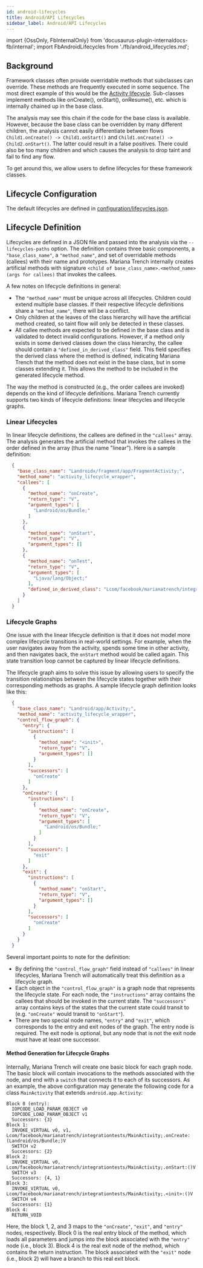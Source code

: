 ```yaml
---
id: android-lifecycles
title: Android/API Lifecycles
sidebar_label: Android/API Lifecycles
---
```


import {OssOnly, FbInternalOnly} from 'docusaurus-plugin-internaldocs-fb/internal';
import FbAndroidLifecycles from './fb/android_lifecycles.md';

## Background
Framework classes often provide overridable methods that subclasses can override. These methods are frequently executed in some sequence. The most direct example of this would be the [Activity lifecycle](https://developer.android.com/guide/components/activities/activity-lifecycle). Sub-classes implement methods like onCreate(), onStart(), onResume(), etc. which is internally chained up in the base class.

The analysis may see this chain if the code for the base class is available. However, because the base class can be overridden by many different children, the analysis cannot easily differentiate between flows `Child1.onCreate() -> Child1.onStart()` and `Child1.onCreate() -> Child2.onStart()`. The latter could result in a false positives. There could also be too many children and which causes the analysis to drop taint and fail to find any flow.

To get around this, we allow users to define lifecycles for these framework classes.

## Lifecycle Configuration

<FbInternalOnly> <FbAndroidLifecycles /> </FbInternalOnly>

<OssOnly>

The default lifecycles are defined in [configuration/lifecycles.json](https://github.com/facebook/mariana-trench/blob/main/configuration/lifecycles.json).

</OssOnly>


## Lifecycle Definition
Lifecycles are defined in a JSON file and passed into the analysis via the `--lifecycles-paths` option. The definition contains three basic components, a `"base_class_name"`, a `"method_name"`, and set of overridable methods (callees) with their name and prototypes. Mariana Trench internally creates artificial methods with signature `<child of base_class_name>.<method_name>(args for callees)` that invokes the callees.

A few notes on lifecycle definitions in general:
* The `"method_name"` must be unique across all lifecycles. Children could extend multiple base classes. If their respective lifecycle definitions share a `"method_name"`, there will be a conflict.
* Only children at the leaves of the class hierarchy will have the artificial method created, so taint flow will only be detected in these classes.
* All callee methods are expected to be defined in the base class and is validated to detect invalid configurations. However, if a method only exists in some derived classes down the class hierarchy, the callee should contain a `"defined_in_derived_class"` field. This field specifies the derived class where the method is defined, indicating Mariana Trench that the method does not exist in the base class, but in some classes extending it. This allows the method to be included in the generated lifecycle method.

The way the method is constructed (e.g., the order callees are invoked) depends on the kind of lifecycle definitions. Mariana Trench currently supports two kinds of lifecycle definitions: linear lifecycles and lifecycle graphs.

### Linear Lifecycles
In linear lifecycle definitions, the callees are defined in the `"callees"` array. The analysis generates the artificial method that invokes the callees in the order defined in the array (thus the name "linear"). Here is a sample definition:

```json
  {
    "base_class_name": "Landroidx/fragment/app/FragmentActivity;",
    "method_name": "activity_lifecycle_wrapper",
    "callees": [
      {
        "method_name": "onCreate",
        "return_type": "V",
        "argument_types": [
          "Landroid/os/Bundle;"
        ]
      },
      {
        "method_name": "onStart",
        "return_type": "V",
        "argument_types": []
      },
      {
        "method_name": "onTest",
        "return_type": "V",
        "argument_types": [
          "Ljava/lang/Object;"
        ],
        "defined_in_derived_class": "Lcom/facebook/marianatrench/integrationtests/FragmentOneActivity;"
      }
    ]
  }
```

### Lifecycle Graphs

One issue with the linear lifecycle definition is that it does not model more complex lifecycle transitions in real-world settings. For example, when the user navigates away from the activity, spends some time in other activity, and then navigates back, the `onStart` method would be called again. This state transition loop cannot be captured by linear lifecycle definitions.

The lifecycle graph aims to solve this issue by allowing users to specify the transition relationships between the lifecycle states together with their corresponding methods as graphs. A sample lifecycle graph definition looks like this:

```json
  {
    "base_class_name": "Landroid/app/Activity;",
    "method_name": "activity_lifecycle_wrapper",
    "control_flow_graph": {
      "entry": {
        "instructions": [
          {
            "method_name": "<init>",
            "return_type": "V",
            "argument_types": []
          }
        ],
        "successors": [
          "onCreate"
        ]
      },
      "onCreate": {
        "instructions": [
          {
            "method_name": "onCreate",
            "return_type": "V",
            "argument_types": [
              "Landroid/os/Bundle;"
            ]
          }
        ],
        "successors": [
          "exit"
        ]
      },
      "exit": {
        "instructions": [
          {
            "method_name": "onStart",
            "return_type": "V",
            "argument_types": []
          }
        ],
        "successors": [
          "onCreate"
        ]
      }
    }
  }
```

Several important points to note for the definition:
* By defining the `"control_flow_graph"` field instead of `"callees"` in linear lifecycles, Mariana Trench will automatically treat this definition as a lifecycle graph.
* Each object in the `"control_flow_graph"` is a graph node that represents the lifecycle state. For each node, the `"instructions"` array contains the callees that should be invoked in the current state. The `"successors"` array contains keys of the states that the current state could transit to (e.g. `"onCreate"` would transit to `"onStart"`).
* There are two special node names, `"entry"` and `"exit"`, which corresponds to the entry and exit nodes of the graph. The entry node is required. The exit node is optional, but any node that is not the exit node must have at least one successor.

#### Method Generation for Lifecycle Graphs

Internally, Mariana Trench will create one basic block for each graph node. The basic block will contain invocations to the methods associated with the node, and end with a `switch` that connects it to each of its successors. As an example, the above configuration may generate the following code for a class `MainActivity` that extends `android.app.Activity`:

```
Block 0 (entry):
  IOPCODE_LOAD_PARAM_OBJECT v0
  IOPCODE_LOAD_PARAM_OBJECT v1
  Successors: {3}
Block 1:
  INVOKE_VIRTUAL v0, v1, Lcom/facebook/marianatrench/integrationtests/MainActivity;.onCreate:(Landroid/os/Bundle;)V
  SWITCH v2
  Successors: {2}
Block 2:
  INVOKE_VIRTUAL v0, Lcom/facebook/marianatrench/integrationtests/MainActivity;.onStart:()V
  SWITCH v3
  Successors: {4, 1}
Block 3:
  INVOKE_VIRTUAL v0, Lcom/facebook/marianatrench/integrationtests/MainActivity;.<init>:()V
  SWITCH v4
  Successors: {1}
Block 4:
  RETURN_VOID
```


Here, the block 1, 2, and 3 maps to the `"onCreate"`, `"exit"`, and `"entry"` nodes, respectively. Block 0 is the real entry block of the method, which loads all parameters and jumps into the block associated with the `"entry"` node (i.e., block 3). Block 4 is the real exit node of the method, which contains the return instruction. The block associated with the `"exit"` node (i.e., block 2) will have a branch to this real exit block.
